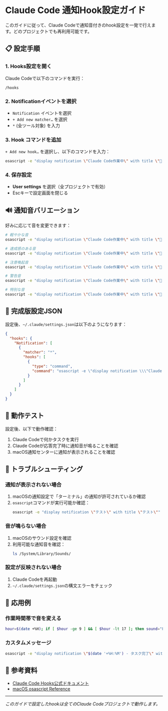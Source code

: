 # Claude Code 通知Hook設定ガイド

このガイドに従って、Claude Codeで通知音付きのhook設定を一発で行えます。どのプロジェクトでも再利用可能です。

## 📋 設定手順

### 1. Hooks設定を開く
Claude Codeで以下のコマンドを実行：
```
/hooks
```

### 2. Notificationイベントを選択
- `Notification` イベントを選択
- `+ Add new matcher…` を選択
- `*` (全ツール対象) を入力

### 3. Hook コマンドを追加
`+ Add new hook…` を選択し、以下のコマンドを入力：

```bash
osascript -e "display notification \"Claude Code作業中\" with title \"🤖 Claude Assistant\" sound name \"Blow\""
```

### 4. 保存設定
- **User settings** を選択（全プロジェクトで有効）
- Escキーで設定画面を閉じる

## 🔊 通知音バリエーション

好みに応じて音を変更できます：

```bash
# 軽やかな音
osascript -e "display notification \"Claude Code作業中\" with title \"🤖 Claude Assistant\" sound name \"Glass\""

# 達成感のある音
osascript -e "display notification \"Claude Code作業中\" with title \"🤖 Claude Assistant\" sound name \"Hero\""

# 注意喚起音
osascript -e "display notification \"Claude Code作業中\" with title \"🤖 Claude Assistant\" sound name \"Ping\""

# 警告音
osascript -e "display notification \"Claude Code作業中\" with title \"🤖 Claude Assistant\" sound name \"Basso\""

# 特別な音
osascript -e "display notification \"Claude Code作業中\" with title \"🤖 Claude Assistant\" sound name \"Submarine\""
```

## 📝 完成版設定JSON

設定後、`~/.claude/settings.json`は以下のようになります：

```json
{
  "hooks": {
    "Notification": [
      {
        "matcher": "*",
        "hooks": [
          {
            "type": "command",
            "command": "osascript -e \"display notification \\\"Claude Code作業中\\\" with title \\\"🤖 Claude Assistant\\\" sound name \\\"Blow\\\"\""
          }
        ]
      }
    ]
  }
}
```

## 🧪 動作テスト

設定後、以下で動作確認：

1. Claude Codeで何かタスクを実行
2. Claude Codeが応答完了時に通知音が鳴ることを確認
3. macOS通知センターに通知が表示されることを確認

## 🔧 トラブルシューティング

### 通知が表示されない場合
1. macOSの通知設定で「ターミナル」の通知が許可されているか確認
2. `osascript`コマンドが実行可能か確認：
   ```bash
   osascript -e "display notification \"テスト\" with title \"テスト\""
   ```

### 音が鳴らない場合
1. macOSのサウンド設定を確認
2. 利用可能な通知音を確認：
   ```bash
   ls /System/Library/Sounds/
   ```

### 設定が反映されない場合
1. Claude Codeを再起動
2. `~/.claude/settings.json`の構文エラーをチェック

## 🎯 応用例

### 作業時間帯で音を変える
```bash
hour=$(date +%H); if [ $hour -ge 9 ] && [ $hour -lt 17 ]; then sound="Ping"; else sound="Glass"; fi; osascript -e "display notification \"Claude Code作業中\" with title \"🤖 Claude Assistant\" sound name \"$sound\""
```

### カスタムメッセージ
```bash
osascript -e "display notification \"$(date '+%H:%M') - タスク完了\" with title \"🤖 Claude Assistant\" sound name \"Hero\""
```

## 📖 参考資料

- [Claude Code Hooks公式ドキュメント](https://docs.anthropic.com/en/docs/claude-code/hooks)
- [macOS osascript Reference](https://ss64.com/osx/osascript.html)

---

*このガイドで設定したhookは全てのClaude Codeプロジェクトで動作します。*